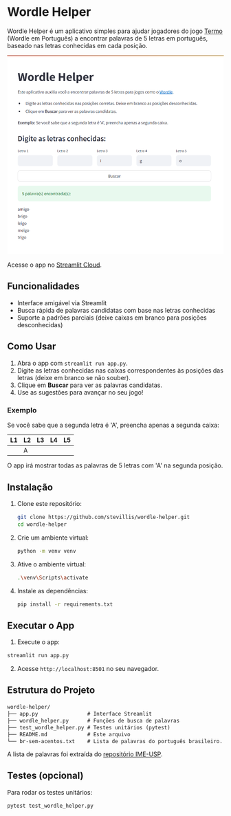 # Wordle Helper

Wordle Helper é um aplicativo simples para ajudar jogadores do jogo [Termo](https://termo.pt/) (Wordle em Português) a encontrar palavras de 5 letras em português, baseado nas letras conhecidas em cada posição.

![App preview](app_preview.png)

Acesse o app no [Streamlit Cloud](https://wordle-assistant.streamlit.app/).

## Funcionalidades
- Interface amigável via Streamlit
- Busca rápida de palavras candidatas com base nas letras conhecidas
- Suporte a padrões parciais (deixe caixas em branco para posições desconhecidas)

## Como Usar
1. Abra o app com `streamlit run app.py`.
2. Digite as letras conhecidas nas caixas correspondentes às posições das letras (deixe em branco se não souber).
3. Clique em **Buscar** para ver as palavras candidatas.
4. Use as sugestões para avançar no seu jogo!

### Exemplo
Se você sabe que a segunda letra é 'A', preencha apenas a segunda caixa:

| L1  | L2  | L3  | L4  | L5  |
| --- | --- | --- | --- | --- |
|     | A   |     |     |     |

O app irá mostrar todas as palavras de 5 letras com 'A' na segunda posição.

## Instalação
1. Clone este repositório:
   ```bash
   git clone https://github.com/stevillis/wordle-helper.git
   cd wordle-helper
   ```
2. Crie um ambiente virtual:
   ```bash
   python -m venv venv
   ```
3. Ative o ambiente virtual:
   ```bash
   .\venv\Scripts\activate
   ```
4. Instale as dependências:
   ```bash
   pip install -r requirements.txt
   ```

## Executar o App
1. Execute o app:
```bash
streamlit run app.py
```
2. Acesse `http://localhost:8501` no seu navegador.

## Estrutura do Projeto
```
wordle-helper/
├── app.py                # Interface Streamlit
├── wordle_helper.py      # Funções de busca de palavras
├── test_wordle_helper.py # Testes unitários (pytest)
├── README.md             # Este arquivo
└── br-sem-acentos.txt    # Lista de palavras do português brasileiro.
```

A lista de palavras foi extraída do [repositório IME-USP](https://www.ime.usp.br/~pf/dicios/).

## Testes (opcional)
Para rodar os testes unitários:
```bash
pytest test_wordle_helper.py
```
